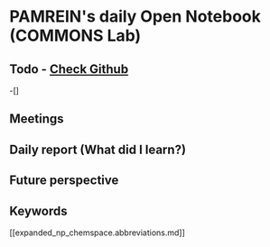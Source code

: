 
# PAMREIN's daily Open Notebook (COMMONS Lab)

## Todo - [Check Github](https://github.com/orgs/commons-research/projects/2/views/1)
-[]


## Meetings



## Daily report (What did I learn?)



## Future perspective



## Keywords
[[expanded_np_chemspace.abbreviations.md]]
